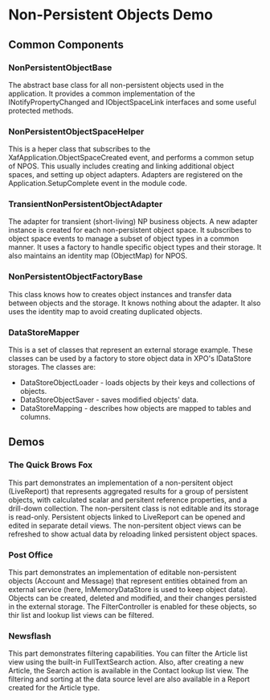 # Non-Persistent Objects Demo


## Common Components

### NonPersistentObjectBase

The abstract base class for all non-persistent objects used in the application. It provides a common implementation of the INotifyPropertyChanged and IObjectSpaceLink interfaces and some useful protected methods.

### NonPersistentObjectSpaceHelper

This is a heper class that subscribes to the XafApplication.ObjectSpaceCreated event, and performs a common setup of NPOS. This usually includes creating and linking additional object spaces, and setting up object adapters. Adapters are registered on the Application.SetupComplete event in the module code.

### TransientNonPersistentObjectAdapter

The adapter for transient (short-living) NP business objects. A new adapter instance is created for each non-persistent object space. It subscribes to object space events to manage a subset of object types in a common manner. It uses a factory to handle specific object types and their storage. It also maintains an identity map (ObjectMap) for NPOS.

### NonPersistentObjectFactoryBase

This class knows how to creates object instances and transfer data between objects and the storage. It knows nothing about the adapter. It also uses the identity map to avoid creating duplicated objects.

### DataStoreMapper

This is a set of classes that represent an external storage example. These classes can be used by a factory to store object data in XPO's IDataStore storages. The classes are:
- DataStoreObjectLoader - loads objects by their keys and collections of objects.
- DataStoreObjectSaver - saves modified objects' data.
- DataStoreMapping - describes how objects are mapped to tables and columns.


## Demos

### The Quick Brows Fox

This part demonstrates an implementation of a non-persitent object (LiveReport) that represents aggregated results for a group of persistent objects, with calculated scalar and persitent reference properties, and a drill-down collection. The non-persitent class is not editable and its storage is read-only. Persistent objects linked to LiveReport can be opened and edited in separate detail views. The non-persitent object views can be refreshed to show actual data by reloading linked persistent object spaces.

### Post Office

This part demonstrates an implementation of editable non-persistent objects (Account and Message) that represent entities obtained from an external service (here, InMemoryDataStore is used to keep object data). Objects can be created, deleted and modified, and their changes persisted in the external storage. The FilterController is enabled for these objects, so thir list and lookup list views can be filtered.

### Newsflash

This part demonstrates filtering capabilities. You can filter the Article list view using the built-in FullTextSearch action. Also, after creating a new Article, the Search action is available in the Contact lookup list view. The filtering and sorting at the data source level are also available in a Report created for the Article type.

